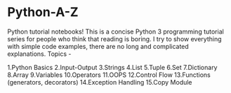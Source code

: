 # Python-A-Z
Python tutorial notebooks!
This is a concise Python 3 programming tutorial series for people who think that reading is boring. I try to show everything with simple code examples, there are no long and complicated explanations. 
Topics -

1.Python Basics
2.Input-Output
3.Strings
4.List
5.Tuple
6.Set
7.Dictionary
8.Array
9.Variables
10.Operators
11.OOPS
12.Control Flow
13.Functions (generators, decorators)
14.Exception Handling
15.Copy Module
